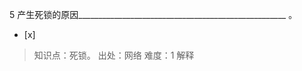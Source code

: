5
产生死锁的原因____________________________________________________ 。
- [x]  

> 知识点：死锁。
> 出处：网络
> 难度：1
> 解释

